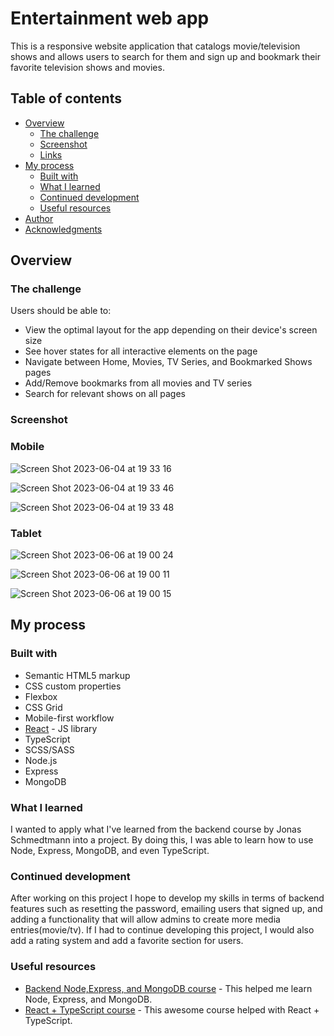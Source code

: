 # Entertainment web app

This is a responsive website application that catalogs movie/television shows and allows users to search for them and sign up and bookmark their favorite television shows and movies.

## Table of contents

- [Overview](#overview)
  - [The challenge](#the-challenge)
  - [Screenshot](#screenshot)
  - [Links](#links)
- [My process](#my-process)
  - [Built with](#built-with)
  - [What I learned](#what-i-learned)
  - [Continued development](#continued-development)
  - [Useful resources](#useful-resources)
- [Author](#author)
- [Acknowledgments](#acknowledgments)


## Overview

### The challenge

Users should be able to:

- View the optimal layout for the app depending on their device's screen size
- See hover states for all interactive elements on the page
- Navigate between Home, Movies, TV Series, and Bookmarked Shows pages
- Add/Remove bookmarks from all movies and TV series
- Search for relevant shows on all pages

### Screenshot

### Mobile
![Screen Shot 2023-06-04 at 19 33 16](https://github.com/ATEOTG/entertainment-app/assets/25332391/44fc7ae6-85ee-41ad-8703-1a92ec3142dc)

![Screen Shot 2023-06-04 at 19 33 46](https://github.com/ATEOTG/entertainment-app/assets/25332391/d65ba324-ad3a-4ac0-acbb-091c5a3bd90d)

![Screen Shot 2023-06-04 at 19 33 48](https://github.com/ATEOTG/entertainment-app/assets/25332391/1f36783b-4355-4969-8f1d-719bed855bf0)

### Tablet
![Screen Shot 2023-06-06 at 19 00 24](https://github.com/ATEOTG/entertainment-app/assets/25332391/a7a0a130-a8ee-4dd6-a2d5-d7f3cfc9711b)

![Screen Shot 2023-06-06 at 19 00 11](https://github.com/ATEOTG/entertainment-app/assets/25332391/50be822d-79a8-4716-a803-93c91c613c1b)

![Screen Shot 2023-06-06 at 19 00 15](https://github.com/ATEOTG/entertainment-app/assets/25332391/ef2d8c9e-1638-4798-a400-16fafad4882a)


## My process

### Built with

- Semantic HTML5 markup
- CSS custom properties
- Flexbox
- CSS Grid
- Mobile-first workflow
- [React](https://reactjs.org/) - JS library
- TypeScript
- SCSS/SASS
- Node.js
- Express
- MongoDB

### What I learned

I wanted to apply what I've learned from the backend course by Jonas Schmedtmann into a project. By doing this, I was able to learn how to use Node, Express, MongoDB, and even TypeScript. 

### Continued development

After working on this project I hope to develop my skills in terms of backend features such as resetting the password, emailing users that signed up, and adding a functionality that will allow admins to create more media entries(movie/tv). If I had to continue developing this project, I would also add a rating system and add a favorite section for users. 

### Useful resources

- [Backend Node,Express, and MongoDB course](https://www.udemy.com/course/nodejs-express-mongodb-bootcamp/) - This helped me learn Node, Express, and MongoDB.
- [React + TypeScript course](https://www.udemy.com/course/understanding-typescript/) - This awesome course helped with React + TypeScript.
